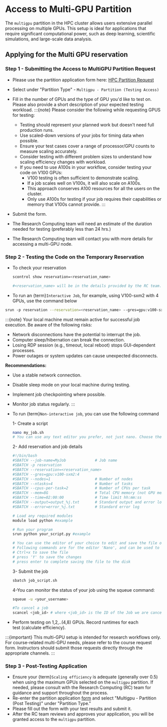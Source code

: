 # Access to Multi-GPU Partition
The `multigpu` partition in the HPC cluster allows users extensive parallel processing on multiple GPUs. This setup is ideal for applications that require significant computational power, such as deep learning, scientific simulations, and large-scale data analysis.

## Applying for the Multi GPU reservation

### Step 1 - Submitting the Access to MultiGPU Partition Request

- Please use the partition application form here: [HPC Partition Request](https://bit.ly/NURC-PartitionAccess)
- Select under "Partition Type" - `Multigpu - Partition (Testing Access)`
- Fill in the number of GPUs and the type of GPU you'd like to test on. Please also provide a short description of your expected testing workload.
:::{note}
   Please consider the following while requesting GPUS for testing:
   - Testing should represent your planned work but doesn't need full production runs.
   - Use scaled-down versions of your jobs for timing data when possible.
   - Ensure your test cases cover a range of processor/GPU counts to measure scaling accurately.
   - Consider testing with different problem sizes to understand how scaling efficiency changes with workload.
   - If you need to use A100s in your workflow, consider testing your code on V100 GPUs:
     * V100 testing is often sufficient to demonstrate scaling.
     * If a job scales well on V100s, it will also scale on A100s.
     * This approach conserves A100 resources for all the users on the cluster.
     * Only use A100s for testing if your job requires their capabilities or memory that V100s cannot provide.
:::


- Submit the form.
- The Research Computing team will need an estimate of the duration needed for testing (preferably less than 24 hrs.)
- The Research Computing team will contact you with more details for accessing a multi-GPU node. 

### Step 2 - Testing the Code on the Temporary Reservation

- To check your reservation
    
    ```bash
    scontrol show reservation=<reservation_name>
    
    #<reservation_name> will be in the details provided by the RC team.
    ```
    
- To run an {term}`Interactive Job`, for example, using V100-sxm2 with 4 GPUs, use the command below

```bash
srun -p reservation --reservation=<reservation_name> --gres=gpu:v100-sxm2:4 --time=24:00:00 -N 1 --pty /bin/bash
```

:::{note}
   Your local machine must remain active for successful job execution. Be aware of the following risks:
   - Network disconnections have the potential to interrupt the job.
   - Computer sleep/hibernation can break the connection.
   - Losing RDP session (e.g., timeout, local reboot) stops GUI-dependent processes.
   - Power outages or system updates can cause unexpected disconnects.

   **Recommendations:**
   - Use a stable network connection.
   - Disable sleep mode on your local machine during testing.
   - Implement job checkpointing where possible.
   - Monitor job status regularly.
:::
- To run {term}`Non-interactive job`, you can use the following command
    
    1- Create a script
    
    ```bash
    nano my_job.sh 
    # You can use any text editor you prefer, not just nano. Choose the editor you're most comfortable with for modifying files. 
    ```
    
    2- Add reservation and job details
    
    ```bash
    #!/bin/bash
    #SBATCH --job-name=MyJob             # Job name
    #SBATCH -p reservation
    #SBATCH --reservation=<reservation_name>
    #SBATCH --gres=gpu:v100-sxm2:4
    #SBATCH --nodes=1                    # Number of nodes
    #SBATCH --ntasks=4                   # Number of tasks
    #SBATCH --cpus-per-task=2            # Number of CPUs per task
    #SBATCH --mem=8G                     # Total CPU memory (not GPU memory)
    #SBATCH --time=02:00:00              # Time limit hh:mm:ss
    #SBATCH --output=output_%j.txt       # Standard output and error log
    #SBATCH --error=error_%j.txt         # Standard error log
    
    # Load any required modules
    module load python #example
    
    # Run your program
    srun python your_script.py #example

    # You can use the editor of your choice to edit and save the file on the cluster.
    # Following commands are for the editor 'Nano', and can be used to write this script to disk
    # Ctrl+x to save the file 
    # press 'Y' to save the changes
    # press enter to complete saving the file to the disk
    ```
    
    3- Submit the job 
    
    ```bash
    sbatch job_script.sh
    ```
    
    4-You can monitor the status of your job using the squeue command:
    
    ```bash
    squeue -u <your_username>
    
    #To cancel a job
    scancel <job_id> # where <job_id> is the ID of the Job we are canceling
    ```
- Perform testing on 1,2,..(4,8) GPUs. Record runtimes for each test (calculate efficiency).

:::{important}
This multi-GPU setup is intended for research workflows only. For course-related multi-GPU needs, please refer to the course request form. Instructors should submit those requests directly through the appropriate channels.
:::

### Step 3 - Post-Testing Application

- Ensure your {term}`Scaling efficiency` is adequate (generally over 0.5) when using the maximum GPUs selected on the `multigpu` partition⁠. If needed, please consult with the Research Computing (RC) team for guidance and support throughout the process⁠.
- Re-enter the partition application [form](https://bit.ly/NURC-PartitionAccess) and select "Multigpu - Partition (Post Testing)" under "Partition Type."
- Please fill out the form with your test results and submit it.
- After the RC team reviews and approves your application, you will be granted access to the `multigpu` partition.
